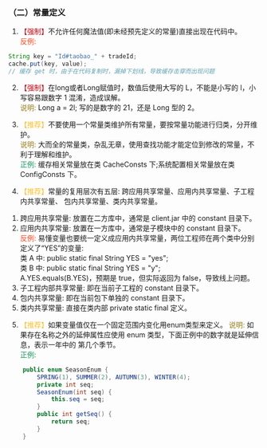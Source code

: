 ### （二）常量定义
1. <font color="#BE0712">【强制】</font>不允许任何魔法值(即未经预先定义的常量)直接出现在代码中。   
<font color="#fc471e">反例:</font>
``` java
String key = "Id#taobao_" + tradeId;
cache.put(key, value);
// 缓存 get 时，由于在代码复制时，漏掉下划线，导致缓存击穿而出现问题
```

2. <font color="#BE0712">【强制】</font>在long或者Long赋值时，数值后使用大写的 L，不能是小写的 l，小写容易跟数字 1 混淆，造成误解。  
<font color="#967b18">说明:</font> Long a = 2l; 写的是数字的 21，还是 Long 型的 2。

3. <font color="#fdbf2d">【推荐】</font>不要使用一个常量类维护所有常量，要按常量功能进行归类，分开维护。   
<font color="#967b18">说明:</font> 大而全的常量类，杂乱无章，使用查找功能才能定位到修改的常量，不利于理解和维护。   
<font color="#15975A">正例:</font> 缓存相关常量放在类 CacheConsts 下;系统配置相关常量放在类 ConfigConsts 下。

4. <font color="#fdbf2d">【推荐】</font>常量的复用层次有五层: 跨应用共享常量、应用内共享常量、子工程内共享常量、 包内共享常量、类内共享常量。  
1) 跨应用共享常量: 放置在二方库中，通常是 client.jar 中的 constant 目录下。  
2) 应用内共享常量: 放置在一方库中，通常是子模块中的 constant 目录下。   
<font color="#fc471e">反例:</font> 易懂变量也要统一定义成应用内共享常量，两位工程师在两个类中分别定义了“YES”的变量:  
类 A 中: public static final String YES = "yes";  
类 B 中: public static final String YES = "y";   
A.YES.equals(B.YES)，预期是 true，但实际返回为 false，导致线上问题。  
3) 子工程内部共享常量: 即在当前子工程的 constant 目录下。   
4) 包内共享常量: 即在当前包下单独的 constant 目录下。  
5) 类内共享常量: 直接在类内部 private static final 定义。

5. <font color="#fdbf2d">【推荐】</font>如果变量值仅在一个固定范围内变化用enum类型来定义。
<font color="#967b18">说明:</font> 如果存在名称之外的延伸属性应使用 enum 类型，下面正例中的数字就是延伸信息，表示一年中的
第几个季节。   
<font color="#15975A">正例:</font>
``` java
    public enum SeasonEnum {
        SPRING(1), SUMMER(2), AUTUMN(3), WINTER(4);
        private int seq; 
        SeasonEnum(int seq) {
            this.seq = seq; 
        }
        public int getSeq() { 
            return seq;
        } 
    }
```